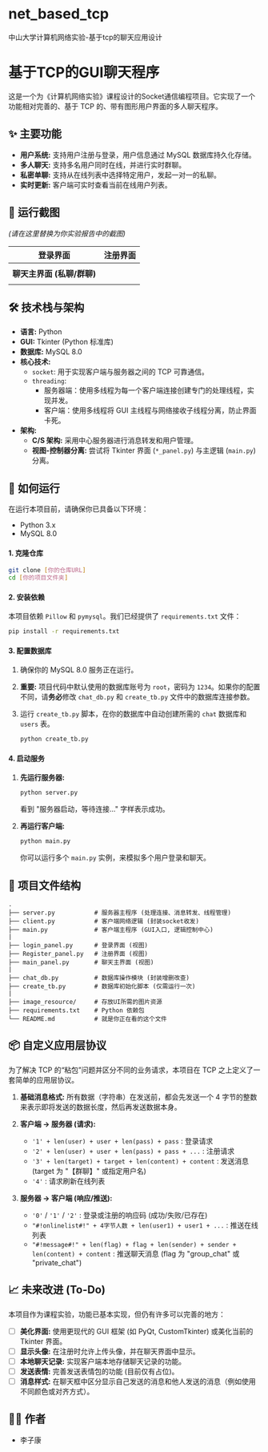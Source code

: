# net_based_tcp
中山大学计算机网络实验-基于tcp的聊天应用设计
# 基于TCP的GUI聊天程序

这是一个为《计算机网络实验》课程设计的Socket通信编程项目。它实现了一个功能相对完善的、基于 TCP 的、带有图形用户界面的多人聊天程序。

## ✨ 主要功能

* **用户系统:** 支持用户注册与登录，用户信息通过 MySQL 数据库持久化存储。
* **多人聊天:** 支持多名用户同时在线，并进行实时群聊。
* **私密单聊:** 支持从在线列表中选择特定用户，发起一对一的私聊。
* **实时更新:** 客户端可实时查看当前在线用户列表。

## 📸 运行截图

*(请在这里替换为你实验报告中的截图)*

| 登录界面 | 注册界面 |
| :---: | :---: |
|  |  |
| **聊天主界面 (私聊/群聊)** |
|  |

## 🛠️ 技术栈与架构

* **语言:** Python
* **GUI:** Tkinter (Python 标准库)
* **数据库:** MySQL 8.0
* **核心技术:**
    * `socket`: 用于实现客户端与服务器之间的 TCP 可靠通信。
    * `threading`:
        * 服务器端：使用多线程为每一个客户端连接创建专门的处理线程，实现并发。
        * 客户端：使用多线程将 GUI 主线程与网络接收子线程分离，防止界面卡死。
* **架构:**
    * **C/S 架构:** 采用中心服务器进行消息转发和用户管理。
    * **视图-控制器分离:** 尝试将 Tkinter 界面 (`*_panel.py`) 与主逻辑 (`main.py`) 分离。

## 🚀 如何运行

在运行本项目前，请确保你已具备以下环境：

* Python 3.x
* MySQL 8.0

#### 1. 克隆仓库

```bash
git clone [你的仓库URL]
cd [你的项目文件夹]
```

#### 2. 安装依赖

本项目依赖 `Pillow` 和 `pymysql`。我们已经提供了 `requirements.txt` 文件：

```bash
pip install -r requirements.txt
```

#### 3. 配置数据库

1.  确保你的 MySQL 8.0 服务正在运行。
2.  **重要:** 项目代码中默认使用的数据库账号为 `root`，密码为 `1234`。如果你的配置不同，请**务必**修改 `chat_db.py` 和 `create_tb.py` 文件中的数据库连接参数。
3.  运行 `create_tb.py` 脚本，在你的数据库中自动创建所需的 `chat` 数据库和 `users` 表。

    ```bash
    python create_tb.py
    ```

#### 4. 启动服务

1.  **先运行服务器:**
    ```bash
    python server.py
    ```
    看到 "服务器启动，等待连接..." 字样表示成功。

2.  **再运行客户端:**
    ```bash
    python main.py
    ```
    你可以运行多个 `main.py` 实例，来模拟多个用户登录和聊天。

## 📁 项目文件结构

```
.
├── server.py           # 服务器主程序 (处理连接、消息转发、线程管理)
├── client.py           # 客户端网络逻辑 (封装socket收发)
├── main.py             # 客户端主程序 (GUI入口, 逻辑控制中心)
|
├── login_panel.py      # 登录界面 (视图)
├── Register_panel.py   # 注册界面 (视图)
├── main_panel.py       # 聊天主界面 (视图)
|
├── chat_db.py          # 数据库操作模块 (封装增删改查)
├── create_tb.py        # 数据库初始化脚本 (仅需运行一次)
|
├── image_resource/     # 存放UI所需的图片资源
├── requirements.txt    # Python 依赖包
└── README.md           # 就是你正在看的这个文件
```

## 📦 自定义应用层协议

为了解决 TCP 的“粘包”问题并区分不同的业务请求，本项目在 TCP 之上定义了一套简单的应用层协议。

1.  **基础消息格式:**
    所有数据（字符串）在发送前，都会先发送一个 4 字节的整数来表示即将发送的数据长度，然后再发送数据本身。

2.  **客户端 -> 服务器 (请求):**
    * `'1' + len(user) + user + len(pass) + pass` : 登录请求
    * `'2' + len(user) + user + len(pass) + pass + ...` : 注册请求
    * `'3' + len(target) + target + len(content) + content` : 发送消息 (target 为 "【群聊】" 或指定用户名)
    * `'4'` : 请求刷新在线列表

3.  **服务器 -> 客户端 (响应/推送):**
    * `'0'` / `'1'` / `'2'` : 登录或注册的响应码 (成功/失败/已存在)
    * `"#!onlinelist#!" + 4字节人数 + len(user1) + user1 + ...` : 推送在线列表
    * `"#!message#!" + len(flag) + flag + len(sender) + sender + len(content) + content` : 推送聊天消息 (flag 为 "group_chat" 或 "private_chat")

## 📈 未来改进 (To-Do)

本项目作为课程实验，功能已基本实现，但仍有许多可以完善的地方：

* [ ] **美化界面:** 使用更现代的 GUI 框架 (如 PyQt, CustomTkinter) 或美化当前的 Tkinter 界面。
* [ ] **显示头像:** 在注册时允许上传头像，并在聊天界面中显示。
* [ ] **本地聊天记录:** 实现客户端本地存储聊天记录的功能。
* [ ] **发送表情:** 完善发送表情包的功能 (目前仅有占位)。
* [ ] **消息样式:** 在聊天框中区分显示自己发送的消息和他人发送的消息（例如使用不同颜色或对齐方式）。

## 👨‍💻 作者

* 李子康 
